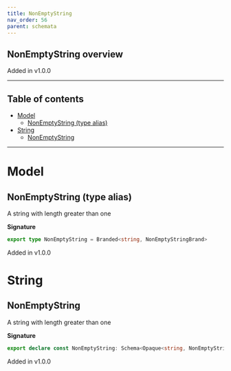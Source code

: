 ```yaml
---
title: NonEmptyString
nav_order: 56
parent: schemata
---
```


## NonEmptyString overview

Added in v1.0.0

---

<h2 class="text-delta">Table of contents</h2>

- [Model](#model)
  - [NonEmptyString (type alias)](#nonemptystring-type-alias)
- [String](#string)
  - [NonEmptyString](#nonemptystring)

---

# Model

## NonEmptyString (type alias)

A string with length greater than one

**Signature**

```ts
export type NonEmptyString = Branded<string, NonEmptyStringBrand>
```

Added in v1.0.0

# String

## NonEmptyString

A string with length greater than one

**Signature**

```ts
export declare const NonEmptyString: Schema<Opaque<string, NonEmptyStringBrand>, Opaque<string, NonEmptyStringBrand>>
```

Added in v1.0.0
